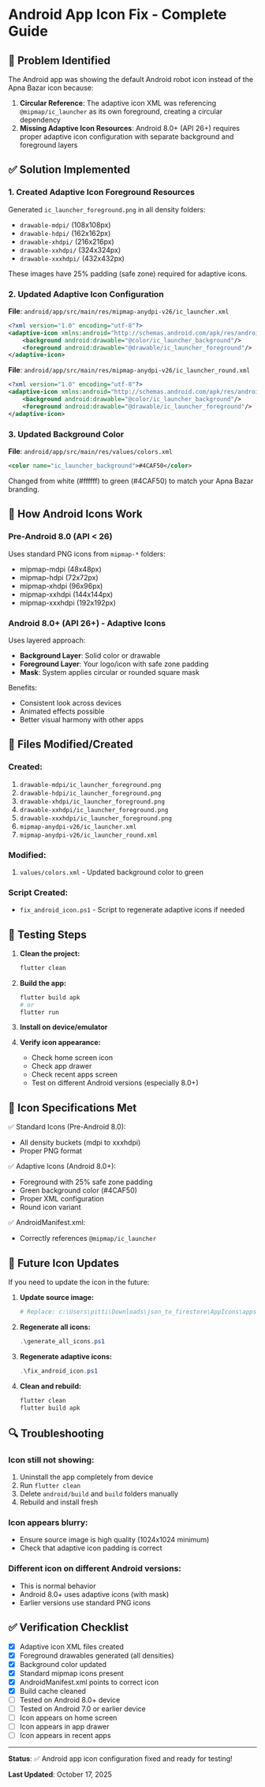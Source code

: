 # Android App Icon Fix - Complete Guide

## 🐛 Problem Identified

The Android app was showing the default Android robot icon instead of the Apna Bazar icon because:

1. **Circular Reference**: The adaptive icon XML was referencing `@mipmap/ic_launcher` as its own foreground, creating a circular dependency
2. **Missing Adaptive Icon Resources**: Android 8.0+ (API 26+) requires proper adaptive icon configuration with separate background and foreground layers

## ✅ Solution Implemented

### 1. Created Adaptive Icon Foreground Resources

Generated `ic_launcher_foreground.png` in all density folders:
- `drawable-mdpi/` (108x108px)
- `drawable-hdpi/` (162x162px)
- `drawable-xhdpi/` (216x216px)
- `drawable-xxhdpi/` (324x324px)
- `drawable-xxxhdpi/` (432x432px)

These images have 25% padding (safe zone) required for adaptive icons.

### 2. Updated Adaptive Icon Configuration

**File**: `android/app/src/main/res/mipmap-anydpi-v26/ic_launcher.xml`
```xml
<?xml version="1.0" encoding="utf-8"?>
<adaptive-icon xmlns:android="http://schemas.android.com/apk/res/android">
    <background android:drawable="@color/ic_launcher_background"/>
    <foreground android:drawable="@drawable/ic_launcher_foreground"/>
</adaptive-icon>
```

**File**: `android/app/src/main/res/mipmap-anydpi-v26/ic_launcher_round.xml`
```xml
<?xml version="1.0" encoding="utf-8"?>
<adaptive-icon xmlns:android="http://schemas.android.com/apk/res/android">
    <background android:drawable="@color/ic_launcher_background"/>
    <foreground android:drawable="@drawable/ic_launcher_foreground"/>
</adaptive-icon>
```

### 3. Updated Background Color

**File**: `android/app/src/main/res/values/colors.xml`
```xml
<color name="ic_launcher_background">#4CAF50</color>
```

Changed from white (#ffffff) to green (#4CAF50) to match your Apna Bazar branding.

## 📱 How Android Icons Work

### Pre-Android 8.0 (API < 26)
Uses standard PNG icons from `mipmap-*` folders:
- mipmap-mdpi (48x48px)
- mipmap-hdpi (72x72px)
- mipmap-xhdpi (96x96px)
- mipmap-xxhdpi (144x144px)
- mipmap-xxxhdpi (192x192px)

### Android 8.0+ (API 26+) - Adaptive Icons
Uses layered approach:
- **Background Layer**: Solid color or drawable
- **Foreground Layer**: Your logo/icon with safe zone padding
- **Mask**: System applies circular or rounded square mask

Benefits:
- Consistent look across devices
- Animated effects possible
- Better visual harmony with other apps

## 🔧 Files Modified/Created

### Created:
1. `drawable-mdpi/ic_launcher_foreground.png`
2. `drawable-hdpi/ic_launcher_foreground.png`
3. `drawable-xhdpi/ic_launcher_foreground.png`
4. `drawable-xxhdpi/ic_launcher_foreground.png`
5. `drawable-xxxhdpi/ic_launcher_foreground.png`
6. `mipmap-anydpi-v26/ic_launcher.xml`
7. `mipmap-anydpi-v26/ic_launcher_round.xml`

### Modified:
1. `values/colors.xml` - Updated background color to green

### Script Created:
- `fix_android_icon.ps1` - Script to regenerate adaptive icons if needed

## 🚀 Testing Steps

1. **Clean the project:**
   ```bash
   flutter clean
   ```

2. **Build the app:**
   ```bash
   flutter build apk
   # or
   flutter run
   ```

3. **Install on device/emulator**

4. **Verify icon appearance:**
   - Check home screen icon
   - Check app drawer
   - Check recent apps screen
   - Test on different Android versions (especially 8.0+)

## 🎨 Icon Specifications Met

✅ Standard Icons (Pre-Android 8.0):
- All density buckets (mdpi to xxxhdpi)
- Proper PNG format

✅ Adaptive Icons (Android 8.0+):
- Foreground with 25% safe zone padding
- Green background color (#4CAF50)
- Proper XML configuration
- Round icon variant

✅ AndroidManifest.xml:
- Correctly references `@mipmap/ic_launcher`

## 📝 Future Icon Updates

If you need to update the icon in the future:

1. **Update source image:**
   ```powershell
   # Replace: c:\Users\pitti\Downloads\json_to_firestore\AppIcons\appstore.png
   ```

2. **Regenerate all icons:**
   ```powershell
   .\generate_all_icons.ps1
   ```

3. **Regenerate adaptive icons:**
   ```powershell
   .\fix_android_icon.ps1
   ```

4. **Clean and rebuild:**
   ```bash
   flutter clean
   flutter build apk
   ```

## 🔍 Troubleshooting

### Icon still not showing:
1. Uninstall the app completely from device
2. Run `flutter clean`
3. Delete `android/build` and `build` folders manually
4. Rebuild and install fresh

### Icon appears blurry:
- Ensure source image is high quality (1024x1024 minimum)
- Check that adaptive icon padding is correct

### Different icon on different Android versions:
- This is normal behavior
- Android 8.0+ uses adaptive icons (with mask)
- Earlier versions use standard PNG icons

## ✅ Verification Checklist

- [x] Adaptive icon XML files created
- [x] Foreground drawables generated (all densities)
- [x] Background color updated
- [x] Standard mipmap icons present
- [x] AndroidManifest.xml points to correct icon
- [x] Build cache cleaned
- [ ] Tested on Android 8.0+ device
- [ ] Tested on Android 7.0 or earlier device
- [ ] Icon appears on home screen
- [ ] Icon appears in app drawer
- [ ] Icon appears in recent apps

---

**Status**: ✅ Android app icon configuration fixed and ready for testing!

**Last Updated**: October 17, 2025
